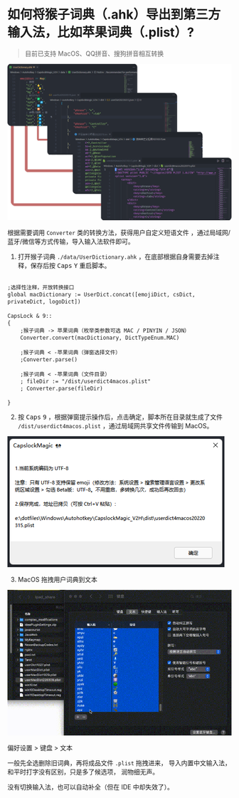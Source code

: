 # 如何将猴子词典（.ahk）导出到第三方输入法，比如苹果词典（.plist）?

> 目前已支持 MacOS、QQ拼音、搜狗拼音相互转换

![UserDict](../../img/userDict.png)

根据需要调用 `Converter` 类的转换方法，获得用户自定义短语文件 ，通过局域网/蓝牙/微信等方式传输，导入输入法软件即可。

1. 打开猴子词典 `./data/UserDictionary.ahk` ，在底部根据自身需要去掉注释，保存后按 <kbd>Caps</kbd> <kbd>Y</kbd> 重启脚本。

```autohotkey

;选择性注释，开放转换接口
global macDictionary := UserDict.concat([emojiDict, csDict, privateDict, logoDict])

CapsLock & 9::
{
    ;猴子词典 -> 苹果词典（枚举类参数可选 MAC / PINYIN / JSON）
    Converter.convert(macDictionary, DictTypeEnum.MAC)

    ;猴子词典 < -苹果词典（弹窗选择文件）
    ;Converter.parse()

    ;猴子词典 < -苹果词典（文件目录） 
    ; fileDir := "/dist/userdict4macos.plist"
    ; Converter.parse(fileDir)

}

```

2. 按 <kbd>Caps</kbd> <kbd>9</kbd> ，根据弹窗提示操作后，点击确定，脚本所在目录就生成了文件 `/dist/userdict4macos.plist` ，通过局域网共享文件传输到 MacOS。

![转换弹窗提示](../../img/convertMsg.png)

3. MacOS 拖拽用户词典到文本

![importMacDict](../../img/macObj2macDict.gif)

偏好设置 > 键盘 > 文本

一般先全选删除旧词典，再将成品文件 `.plist` 拖拽进来， 导入内置中文输入法，和平时打字没有区别，只是多了候选项， 润物细无声。

没有切换输入法，也可以自动补全（但在 IDE 中却失效了）。

